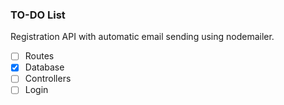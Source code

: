### TO-DO List

<p>Registration API with automatic email sending using nodemailer.</p>

- [ ] Routes
- [x] Database
- [ ] Controllers
- [ ] Login